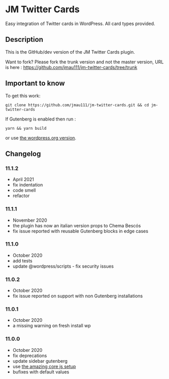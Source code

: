 # JM Twitter Cards #

Easy integration of Twitter cards in WordPress. All card types provided.

## Description ##

This is the GitHub/dev version of the JM Twitter Cards plugin.

Want to fork? Please fork the trunk version and not the master version, URL is here : https://github.com/jmau111/jm-twitter-cards/tree/trunk

## Important to know ##

To get this work:

```
git clone https://github.com/jmau111/jm-twitter-cards.git && cd jm-twitter-cards
```

If Gutenberg is enabled then run :

```
yarn && yarn build
```

or use [the wordpress.org version](https://fr.wordpress.org/plugins/jm-twitter-cards/).

## Changelog ##

### 11.1.2
* April 2021
* fix indentation
* code smell
* refactor

### 11.1.1
* November 2020
* the plugin has now an italian version props to Chema Bescós
* fix issue reported with reusable Gutenberg blocks in edge cases

### 11.1.0
* October 2020
* add tests
* update @wordpress/scripts - fix security issues

### 11.0.2
* October 2020
* fix issue reported on support with non Gutenberg installations

### 11.0.1
* October 2020
* a missing warning on fresh install wp

### 11.0.0
* October 2020
* fix deprecations
* update sidebar gutenberg
* use [the amazing core js setup](https://developer.wordpress.org/block-editor/tutorials/javascript/js-build-setup/)
* bufixes with default values
